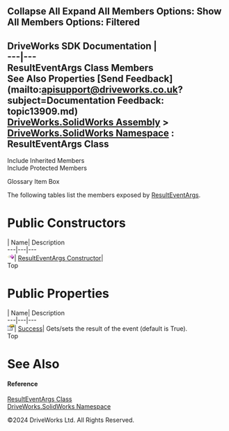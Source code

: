        

 Collapse All Expand All  Members Options: Show All  Members Options: Filtered   
---  
DriveWorks SDK Documentation  |   
---|---  
ResultEventArgs Class Members   
See Also Properties [Send Feedback](mailto:apisupport@driveworks.co.uk?subject=Documentation Feedback: topic13909.md)  
[DriveWorks.SolidWorks Assembly](topic13342.md) > [DriveWorks.SolidWorks Namespace](topic13345.md) : ResultEventArgs Class  
---  
  
Include Inherited Members    
Include Protected Members  


Glossary Item Box

The following tables list the members exposed by [ResultEventArgs](topic13909.md).

# Public Constructors

| Name| Description  
---|---|---  
![Public Constructor](dotnetimages/publicConstructor.gif)| [ResultEventArgs Constructor](topic13915.md)|   
Top

# Public Properties

| Name| Description  
---|---|---  
![Public Property](dotnetimages/publicProperty.gif)| [Success](topic13916.md)| Gets/sets the result of the event (default is True).   
Top

# See Also

#### Reference

[ResultEventArgs Class](topic13909.md)   
[DriveWorks.SolidWorks Namespace](topic13345.md)

©2024 DriveWorks Ltd. All Rights Reserved.
